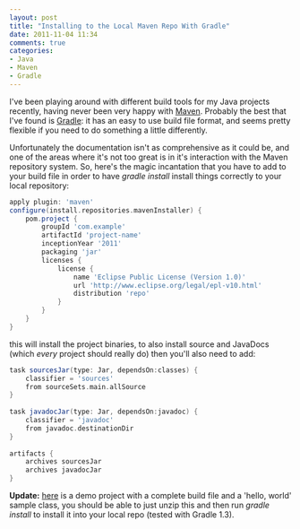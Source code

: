 ```yaml
---
layout: post
title: "Installing to the Local Maven Repo With Gradle"
date: 2011-11-04 11:34
comments: true
categories: 
- Java
- Maven
- Gradle
---
```


I've been playing around with different build tools for my Java projects recently, having never been very happy with [Maven][M]. Probably the best that I've found is [Gradle][G]: it has an easy to use build file format, and seems pretty flexible if you need to do something a little differently.

Unfortunately the documentation isn't as comprehensive as it could be, and one of the areas where it's not too great is in it's interaction with the Maven repository system. So, here's the magic incantation that you have to add to your build file in order to have *gradle install* install things correctly to your local repository:

```groovy
apply plugin: 'maven'
configure(install.repositories.mavenInstaller) {
    pom.project {
        groupId 'com.example'
        artifactId 'project-name'
        inceptionYear '2011'
        packaging 'jar'
        licenses {
            license {
                name 'Eclipse Public License (Version 1.0)'
                url 'http://www.eclipse.org/legal/epl-v10.html'
                distribution 'repo'
            }
        }
    }
}
```

this will install the project binaries, to also install source and JavaDocs (which *every* project should really do) then you'll also need to add:

```groovy
task sourcesJar(type: Jar, dependsOn:classes) {
    classifier = 'sources'
    from sourceSets.main.allSource
}
 
task javadocJar(type: Jar, dependsOn:javadoc) {
    classifier = 'javadoc'
    from javadoc.destinationDir
}
 
artifacts {
    archives sourcesJar
    archives javadocJar
}
```

**Update:** [here][Z] is a demo project with a complete build file and a 'hello, world' sample class, you should be able to just unzip this and then run *gradle install* to install it into your local repo (tested with Gradle 1.3).

[M]: http://maven.apache.org/ "Apache Maven"
[G]: http://www.gradle.org/ "Gradle"
[Z]: /2011/11/04/demo.zip
